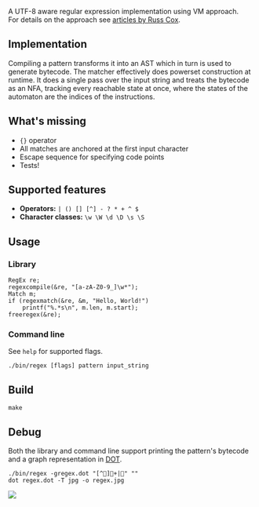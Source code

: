 A UTF-8 aware regular expression implementation using VM approach.  
For details on the approach see [articles by Russ Cox](https://swtch.com/~rsc/regexp).

## Implementation

Compiling a pattern transforms it into an AST which in turn is used to generate bytecode. The matcher effectively does powerset construction at runtime. It does a single pass over the input string and treats the bytecode as an NFA, tracking every reachable state at once, where the states of the automaton are the indices of the instructions.

## What's missing

- `{}` operator
- All matches are anchored at the first input character
- Escape sequence for specifying code points
- Tests!

## Supported features

- **Operators:** `| () [] [^] - ? * + ^ $`
- **Character classes:** `\w \W \d \D \s \S`

## Usage

### Library

    RegEx re;
    regexcompile(&re, "[a-zA-Z0-9_]\w*");
    Match m;
    if (regexmatch(&re, &m, "Hello, World!")
        printf("%.*s\n", m.len, m.start);
    freeregex(&re);

### Command line
See `help` for supported flags.

    ./bin/regex [flags] pattern input_string

## Build

    make

## Debug

Both the library and command line support printing the pattern's bytecode and a graph representation in [DOT](https://en.wikipedia.org/wiki/DOT_(graph_description_language)).

    ./bin/regex -gregex.dot "[^👀]🍆+|😤" ""
    dot regex.dot -T jpg -o regex.jpg

![](https://i.imgur.com/J2eTgV1.jpeg)
